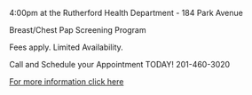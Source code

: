 4:00pm at the Rutherford Health Department - 184 Park Avenue

Breast/Chest Pap Screening Program

Fees apply. Limited Availability.

Call and Schedule your Appointment TODAY! 201-460-3020

[For more information click here](/departments/health/2023/08/28/breast-pap-screening/)
